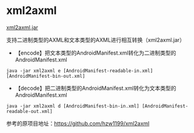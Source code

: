 # xml2axml

[xml2axml.jar](out/artifacts/xml2axml_jar)

支持二进制类型的AXML和文本类型的AXML进行相互转换（xml2axml.jar）

* 【encode】把文本类型的AndroidManifest.xml转化为二进制类型的AndroidManifest.xml

```
java -jar xml2axml e [AndroidManifest-readable-in.xml] [AndroidManifest-bin-out.xml]
```

* 【decode】把二进制类型的AndroidManifest.xml转化为文本类型的AndroidManifest.xml

```
java -jar xml2axml d [AndroidManifest-bin-in.xml] [AndroidManifest-readable-out.xml]
```

参考的原项目地址：https://github.com/hzw1199/xml2axml
